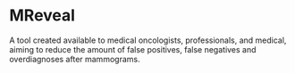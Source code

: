 # MReveal
A tool created available to medical oncologists, professionals, and medical, aiming to reduce the amount of false positives, false negatives and overdiagnoses after mammograms.
